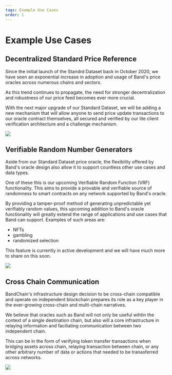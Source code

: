 ```yaml
---
tags: Example Use Cases
order: 1
---
```


# Example Use Cases

## Decentralized Standard Price Reference

Since the initial launch of the Standrd Dataset back in October 2020, we have seen an exponential increase in adoption and usage of Band's price oracles across numerous chains and sectors.

As this trend continues to propagate, the need for stronger decentralization and robustness of our price feed becomes ever more crucial.

With the next major upgrade of our Standard Dataset, we will be adding a new mechanism that will allow anyone to send price update transactions to our oracle contract themselves, all secured and verified by our lite client verification architecture and a challenge mechanism.

![](https://i.imgur.com/br2aAze.png)



## Verifiable Random Number Generators

Aside from our Standard Dataset price oracle, the flexibility offered by Band's oracle design also allow it to support countless other use cases and data types.

One of these this is our upcoming Verifiable Random Function (VRF) functionality. This aims to provide a provable and verifiable source of randomness to smart contracts on any network supported by Band's oracle.

By providing a tamper-proof method of generating unpredictable yet verifiably random values, this upcoming addition to Band's oracle functionality will greatly extend the range of applications and use cases that Band can support. Examples of such areas are:

- NFTs
- gambling
- randomized selection

This feature is currently in active development and we will have much more to share on this soon.

![](https://i.imgur.com/2nPNqa8.png)


## Cross Chain Communication

BandChain's infrastructure design decision to be cross-chain compatible and operate on independent blockchain prepares its role as a key player in the ever-growing cross-chain and multi-chain narratives. 

We believe that oracles such as Band will not only be useful wihtin the context of a single destination chain, but also will a core infrastructure in relaying information and faciliating communication between two independent chain. 

This can be in the form of verifying token transfer transactions when bridging assets across chain, relaying transaction between chain, or any other arbitrary number of data or actions that needed to be tranasferred across networks. 

![](https://i.imgur.com/0NJMHVf.png)
